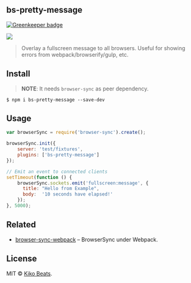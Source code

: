 ## bs-pretty-message

[![Greenkeeper badge](https://badges.greenkeeper.io/Kikobeats/bs-pretty-message.svg)](https://greenkeeper.io/)

![](https://cloud.githubusercontent.com/assets/2096101/18839400/2bd60266-840b-11e6-9dea-db682b81197f.png)

> Overlay a fullscreen message to all browsers. Useful for showing errors from webpack/browserify/gulp, etc.

## Install

> **NOTE**: It needs `browser-sync` as peer dependency.

```shell
$ npm i bs-pretty-message --save-dev
```

## Usage

```js
var browserSync = require('browser-sync').create();

browserSync.init({
    server: 'test/fixtures',
    plugins: ['bs-pretty-message']
});

// Emit an event to connected clients
setTimeout(function () {
    browserSync.sockets.emit('fullscreen:message', {
      title: "Hello from Example",
      body:  '10 seconds have elapsed!'
    });
}, 5000);
```

## Related

* [browser-sync-webpack](https://github.com/Kikobeats/browser-sync-webpack) – BrowserSync under Webpack.  

## License

MIT © [Kiko Beats](https://github.com/Kikobeats).
